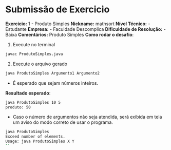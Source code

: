 # Submissão de Exercicio

**Exercicio:** 1 - Produto Simples
**Nickname:** mathsort
**Nível Técnico:** - Estudante
**Empresa:** - Faculdade Descomplica
**Dificuldade de Resolução:** - Baixa
**Comentários:** Produto Simples
**Como rodar o desafio**: 

1. Execute no terminal

```bash
javac ProdutoSimples.java
```

2. Execute o arquivo gerado

```bash
java ProdutoSimples Argumento1 Argumento2
```

- É esperado que sejam números inteiros.

**Resultado esperado**:

```bash
java ProdutoSimples 10 5
produto: 50
```

- Caso o número de argumentos não seja atendida, será exibida em tela um aviso do modo correto de usar o programa.

```bash
java ProdutoSimples
Exceed number of elements.
Usage: java ProdutoSimples X Y
``

